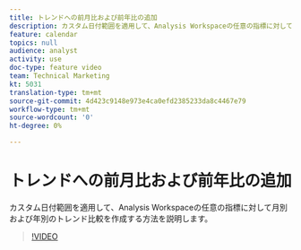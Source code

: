 ```yaml
---
title: トレンドへの前月比および前年比の追加
description: カスタム日付範囲を適用して、Analysis Workspaceの任意の指標に対して月別および年別のトレンド比較を作成する方法を説明します。
feature: calendar
topics: null
audience: analyst
activity: use
doc-type: feature video
team: Technical Marketing
kt: 5031
translation-type: tm+mt
source-git-commit: 4d423c9148e973e4ca0efd2385233da8c4467e79
workflow-type: tm+mt
source-wordcount: '0'
ht-degree: 0%

---
```



# トレンドへの前月比および前年比の追加

カスタム日付範囲を適用して、Analysis Workspaceの任意の指標に対して月別および年別のトレンド比較を作成する方法を説明します。

>[!VIDEO](https://video.tv.adobe.com/v/33772/?quality=12)
